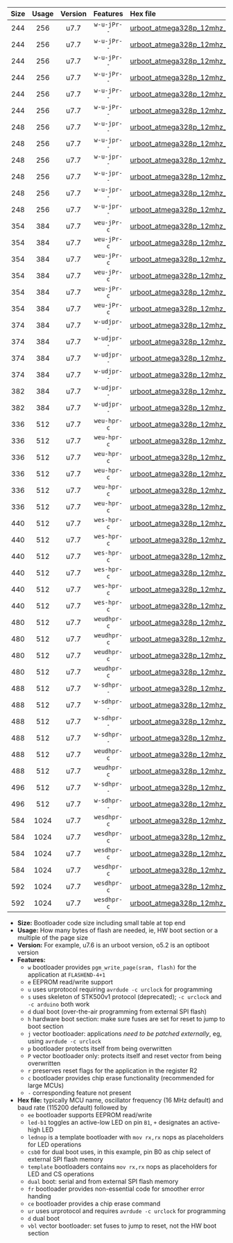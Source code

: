 |Size|Usage|Version|Features|Hex file|
|:-:|:-:|:-:|:-:|:--|
|244|256|u7.7|`w-u-jPr--`|[urboot_atmega328p_12mhz_250000bps_led+b1_ur_vbl.hex](https://raw.githubusercontent.com/stefanrueger/urboot.hex/main/mcus/atmega328p/fcpu_12mhz/250000_bps/urboot_atmega328p_12mhz_250000bps_led+b1_ur_vbl.hex)|
|244|256|u7.7|`w-u-jPr--`|[urboot_atmega328p_12mhz_250000bps_led+b5_ur_vbl.hex](https://raw.githubusercontent.com/stefanrueger/urboot.hex/main/mcus/atmega328p/fcpu_12mhz/250000_bps/urboot_atmega328p_12mhz_250000bps_led+b5_ur_vbl.hex)|
|244|256|u7.7|`w-u-jPr--`|[urboot_atmega328p_12mhz_250000bps_led+d5_ur_vbl.hex](https://raw.githubusercontent.com/stefanrueger/urboot.hex/main/mcus/atmega328p/fcpu_12mhz/250000_bps/urboot_atmega328p_12mhz_250000bps_led+d5_ur_vbl.hex)|
|244|256|u7.7|`w-u-jPr--`|[urboot_atmega328p_12mhz_250000bps_led-b1_ur_vbl.hex](https://raw.githubusercontent.com/stefanrueger/urboot.hex/main/mcus/atmega328p/fcpu_12mhz/250000_bps/urboot_atmega328p_12mhz_250000bps_led-b1_ur_vbl.hex)|
|244|256|u7.7|`w-u-jPr--`|[urboot_atmega328p_12mhz_250000bps_led-d5_ur_vbl.hex](https://raw.githubusercontent.com/stefanrueger/urboot.hex/main/mcus/atmega328p/fcpu_12mhz/250000_bps/urboot_atmega328p_12mhz_250000bps_led-d5_ur_vbl.hex)|
|244|256|u7.7|`w-u-jPr--`|[urboot_atmega328p_12mhz_250000bps_lednop_ur_vbl.hex](https://raw.githubusercontent.com/stefanrueger/urboot.hex/main/mcus/atmega328p/fcpu_12mhz/250000_bps/urboot_atmega328p_12mhz_250000bps_lednop_ur_vbl.hex)|
|248|256|u7.7|`w-u-jpr--`|[urboot_atmega328p_12mhz_250000bps_led+b1_fr_ur_vbl.hex](https://raw.githubusercontent.com/stefanrueger/urboot.hex/main/mcus/atmega328p/fcpu_12mhz/250000_bps/urboot_atmega328p_12mhz_250000bps_led+b1_fr_ur_vbl.hex)|
|248|256|u7.7|`w-u-jpr--`|[urboot_atmega328p_12mhz_250000bps_led+b5_fr_ur_vbl.hex](https://raw.githubusercontent.com/stefanrueger/urboot.hex/main/mcus/atmega328p/fcpu_12mhz/250000_bps/urboot_atmega328p_12mhz_250000bps_led+b5_fr_ur_vbl.hex)|
|248|256|u7.7|`w-u-jpr--`|[urboot_atmega328p_12mhz_250000bps_led+d5_fr_ur_vbl.hex](https://raw.githubusercontent.com/stefanrueger/urboot.hex/main/mcus/atmega328p/fcpu_12mhz/250000_bps/urboot_atmega328p_12mhz_250000bps_led+d5_fr_ur_vbl.hex)|
|248|256|u7.7|`w-u-jpr--`|[urboot_atmega328p_12mhz_250000bps_led-b1_fr_ur_vbl.hex](https://raw.githubusercontent.com/stefanrueger/urboot.hex/main/mcus/atmega328p/fcpu_12mhz/250000_bps/urboot_atmega328p_12mhz_250000bps_led-b1_fr_ur_vbl.hex)|
|248|256|u7.7|`w-u-jpr--`|[urboot_atmega328p_12mhz_250000bps_led-d5_fr_ur_vbl.hex](https://raw.githubusercontent.com/stefanrueger/urboot.hex/main/mcus/atmega328p/fcpu_12mhz/250000_bps/urboot_atmega328p_12mhz_250000bps_led-d5_fr_ur_vbl.hex)|
|248|256|u7.7|`w-u-jpr--`|[urboot_atmega328p_12mhz_250000bps_lednop_fr_ur_vbl.hex](https://raw.githubusercontent.com/stefanrueger/urboot.hex/main/mcus/atmega328p/fcpu_12mhz/250000_bps/urboot_atmega328p_12mhz_250000bps_lednop_fr_ur_vbl.hex)|
|354|384|u7.7|`weu-jPr-c`|[urboot_atmega328p_12mhz_250000bps_ee_led+b1_fr_ce_ur_vbl.hex](https://raw.githubusercontent.com/stefanrueger/urboot.hex/main/mcus/atmega328p/fcpu_12mhz/250000_bps/urboot_atmega328p_12mhz_250000bps_ee_led+b1_fr_ce_ur_vbl.hex)|
|354|384|u7.7|`weu-jPr-c`|[urboot_atmega328p_12mhz_250000bps_ee_led+b5_fr_ce_ur_vbl.hex](https://raw.githubusercontent.com/stefanrueger/urboot.hex/main/mcus/atmega328p/fcpu_12mhz/250000_bps/urboot_atmega328p_12mhz_250000bps_ee_led+b5_fr_ce_ur_vbl.hex)|
|354|384|u7.7|`weu-jPr-c`|[urboot_atmega328p_12mhz_250000bps_ee_led+d5_fr_ce_ur_vbl.hex](https://raw.githubusercontent.com/stefanrueger/urboot.hex/main/mcus/atmega328p/fcpu_12mhz/250000_bps/urboot_atmega328p_12mhz_250000bps_ee_led+d5_fr_ce_ur_vbl.hex)|
|354|384|u7.7|`weu-jPr-c`|[urboot_atmega328p_12mhz_250000bps_ee_led-b1_fr_ce_ur_vbl.hex](https://raw.githubusercontent.com/stefanrueger/urboot.hex/main/mcus/atmega328p/fcpu_12mhz/250000_bps/urboot_atmega328p_12mhz_250000bps_ee_led-b1_fr_ce_ur_vbl.hex)|
|354|384|u7.7|`weu-jPr-c`|[urboot_atmega328p_12mhz_250000bps_ee_led-d5_fr_ce_ur_vbl.hex](https://raw.githubusercontent.com/stefanrueger/urboot.hex/main/mcus/atmega328p/fcpu_12mhz/250000_bps/urboot_atmega328p_12mhz_250000bps_ee_led-d5_fr_ce_ur_vbl.hex)|
|354|384|u7.7|`weu-jPr-c`|[urboot_atmega328p_12mhz_250000bps_ee_lednop_fr_ce_ur_vbl.hex](https://raw.githubusercontent.com/stefanrueger/urboot.hex/main/mcus/atmega328p/fcpu_12mhz/250000_bps/urboot_atmega328p_12mhz_250000bps_ee_lednop_fr_ce_ur_vbl.hex)|
|374|384|u7.7|`w-udjpr--`|[urboot_atmega328p_12mhz_250000bps_led+b1_csb0_dual_ur_vbl.hex](https://raw.githubusercontent.com/stefanrueger/urboot.hex/main/mcus/atmega328p/fcpu_12mhz/250000_bps/urboot_atmega328p_12mhz_250000bps_led+b1_csb0_dual_ur_vbl.hex)|
|374|384|u7.7|`w-udjpr--`|[urboot_atmega328p_12mhz_250000bps_led+d5_csb0_dual_ur_vbl.hex](https://raw.githubusercontent.com/stefanrueger/urboot.hex/main/mcus/atmega328p/fcpu_12mhz/250000_bps/urboot_atmega328p_12mhz_250000bps_led+d5_csb0_dual_ur_vbl.hex)|
|374|384|u7.7|`w-udjpr--`|[urboot_atmega328p_12mhz_250000bps_led-b1_csb0_dual_ur_vbl.hex](https://raw.githubusercontent.com/stefanrueger/urboot.hex/main/mcus/atmega328p/fcpu_12mhz/250000_bps/urboot_atmega328p_12mhz_250000bps_led-b1_csb0_dual_ur_vbl.hex)|
|374|384|u7.7|`w-udjpr--`|[urboot_atmega328p_12mhz_250000bps_led-d5_csb0_dual_ur_vbl.hex](https://raw.githubusercontent.com/stefanrueger/urboot.hex/main/mcus/atmega328p/fcpu_12mhz/250000_bps/urboot_atmega328p_12mhz_250000bps_led-d5_csb0_dual_ur_vbl.hex)|
|382|384|u7.7|`w-udjpr--`|[urboot_atmega328p_12mhz_250000bps_led+b1_csd5_dual_ur_vbl.hex](https://raw.githubusercontent.com/stefanrueger/urboot.hex/main/mcus/atmega328p/fcpu_12mhz/250000_bps/urboot_atmega328p_12mhz_250000bps_led+b1_csd5_dual_ur_vbl.hex)|
|382|384|u7.7|`w-udjpr--`|[urboot_atmega328p_12mhz_250000bps_template_dual_ur_vbl.hex](https://raw.githubusercontent.com/stefanrueger/urboot.hex/main/mcus/atmega328p/fcpu_12mhz/250000_bps/urboot_atmega328p_12mhz_250000bps_template_dual_ur_vbl.hex)|
|336|512|u7.7|`weu-hpr-c`|[urboot_atmega328p_12mhz_250000bps_ee_led+b1_fr_ce_ur.hex](https://raw.githubusercontent.com/stefanrueger/urboot.hex/main/mcus/atmega328p/fcpu_12mhz/250000_bps/urboot_atmega328p_12mhz_250000bps_ee_led+b1_fr_ce_ur.hex)|
|336|512|u7.7|`weu-hpr-c`|[urboot_atmega328p_12mhz_250000bps_ee_led+b5_fr_ce_ur.hex](https://raw.githubusercontent.com/stefanrueger/urboot.hex/main/mcus/atmega328p/fcpu_12mhz/250000_bps/urboot_atmega328p_12mhz_250000bps_ee_led+b5_fr_ce_ur.hex)|
|336|512|u7.7|`weu-hpr-c`|[urboot_atmega328p_12mhz_250000bps_ee_led+d5_fr_ce_ur.hex](https://raw.githubusercontent.com/stefanrueger/urboot.hex/main/mcus/atmega328p/fcpu_12mhz/250000_bps/urboot_atmega328p_12mhz_250000bps_ee_led+d5_fr_ce_ur.hex)|
|336|512|u7.7|`weu-hpr-c`|[urboot_atmega328p_12mhz_250000bps_ee_led-b1_fr_ce_ur.hex](https://raw.githubusercontent.com/stefanrueger/urboot.hex/main/mcus/atmega328p/fcpu_12mhz/250000_bps/urboot_atmega328p_12mhz_250000bps_ee_led-b1_fr_ce_ur.hex)|
|336|512|u7.7|`weu-hpr-c`|[urboot_atmega328p_12mhz_250000bps_ee_led-d5_fr_ce_ur.hex](https://raw.githubusercontent.com/stefanrueger/urboot.hex/main/mcus/atmega328p/fcpu_12mhz/250000_bps/urboot_atmega328p_12mhz_250000bps_ee_led-d5_fr_ce_ur.hex)|
|336|512|u7.7|`weu-hpr-c`|[urboot_atmega328p_12mhz_250000bps_ee_lednop_fr_ce_ur.hex](https://raw.githubusercontent.com/stefanrueger/urboot.hex/main/mcus/atmega328p/fcpu_12mhz/250000_bps/urboot_atmega328p_12mhz_250000bps_ee_lednop_fr_ce_ur.hex)|
|440|512|u7.7|`wes-hpr-c`|[urboot_atmega328p_12mhz_250000bps_ee_led+b1_fr_ce.hex](https://raw.githubusercontent.com/stefanrueger/urboot.hex/main/mcus/atmega328p/fcpu_12mhz/250000_bps/urboot_atmega328p_12mhz_250000bps_ee_led+b1_fr_ce.hex)|
|440|512|u7.7|`wes-hpr-c`|[urboot_atmega328p_12mhz_250000bps_ee_led+b5_fr_ce.hex](https://raw.githubusercontent.com/stefanrueger/urboot.hex/main/mcus/atmega328p/fcpu_12mhz/250000_bps/urboot_atmega328p_12mhz_250000bps_ee_led+b5_fr_ce.hex)|
|440|512|u7.7|`wes-hpr-c`|[urboot_atmega328p_12mhz_250000bps_ee_led+d5_fr_ce.hex](https://raw.githubusercontent.com/stefanrueger/urboot.hex/main/mcus/atmega328p/fcpu_12mhz/250000_bps/urboot_atmega328p_12mhz_250000bps_ee_led+d5_fr_ce.hex)|
|440|512|u7.7|`wes-hpr-c`|[urboot_atmega328p_12mhz_250000bps_ee_led-b1_fr_ce.hex](https://raw.githubusercontent.com/stefanrueger/urboot.hex/main/mcus/atmega328p/fcpu_12mhz/250000_bps/urboot_atmega328p_12mhz_250000bps_ee_led-b1_fr_ce.hex)|
|440|512|u7.7|`wes-hpr-c`|[urboot_atmega328p_12mhz_250000bps_ee_led-d5_fr_ce.hex](https://raw.githubusercontent.com/stefanrueger/urboot.hex/main/mcus/atmega328p/fcpu_12mhz/250000_bps/urboot_atmega328p_12mhz_250000bps_ee_led-d5_fr_ce.hex)|
|440|512|u7.7|`wes-hpr-c`|[urboot_atmega328p_12mhz_250000bps_ee_lednop_fr_ce.hex](https://raw.githubusercontent.com/stefanrueger/urboot.hex/main/mcus/atmega328p/fcpu_12mhz/250000_bps/urboot_atmega328p_12mhz_250000bps_ee_lednop_fr_ce.hex)|
|480|512|u7.7|`weudhpr-c`|[urboot_atmega328p_12mhz_250000bps_ee_led+b1_csb0_dual_fr_ce_ur.hex](https://raw.githubusercontent.com/stefanrueger/urboot.hex/main/mcus/atmega328p/fcpu_12mhz/250000_bps/urboot_atmega328p_12mhz_250000bps_ee_led+b1_csb0_dual_fr_ce_ur.hex)|
|480|512|u7.7|`weudhpr-c`|[urboot_atmega328p_12mhz_250000bps_ee_led+d5_csb0_dual_fr_ce_ur.hex](https://raw.githubusercontent.com/stefanrueger/urboot.hex/main/mcus/atmega328p/fcpu_12mhz/250000_bps/urboot_atmega328p_12mhz_250000bps_ee_led+d5_csb0_dual_fr_ce_ur.hex)|
|480|512|u7.7|`weudhpr-c`|[urboot_atmega328p_12mhz_250000bps_ee_led-b1_csb0_dual_fr_ce_ur.hex](https://raw.githubusercontent.com/stefanrueger/urboot.hex/main/mcus/atmega328p/fcpu_12mhz/250000_bps/urboot_atmega328p_12mhz_250000bps_ee_led-b1_csb0_dual_fr_ce_ur.hex)|
|480|512|u7.7|`weudhpr-c`|[urboot_atmega328p_12mhz_250000bps_ee_led-d5_csb0_dual_fr_ce_ur.hex](https://raw.githubusercontent.com/stefanrueger/urboot.hex/main/mcus/atmega328p/fcpu_12mhz/250000_bps/urboot_atmega328p_12mhz_250000bps_ee_led-d5_csb0_dual_fr_ce_ur.hex)|
|488|512|u7.7|`w-sdhpr--`|[urboot_atmega328p_12mhz_250000bps_led+b1_csb0_dual_fr.hex](https://raw.githubusercontent.com/stefanrueger/urboot.hex/main/mcus/atmega328p/fcpu_12mhz/250000_bps/urboot_atmega328p_12mhz_250000bps_led+b1_csb0_dual_fr.hex)|
|488|512|u7.7|`w-sdhpr--`|[urboot_atmega328p_12mhz_250000bps_led+d5_csb0_dual_fr.hex](https://raw.githubusercontent.com/stefanrueger/urboot.hex/main/mcus/atmega328p/fcpu_12mhz/250000_bps/urboot_atmega328p_12mhz_250000bps_led+d5_csb0_dual_fr.hex)|
|488|512|u7.7|`w-sdhpr--`|[urboot_atmega328p_12mhz_250000bps_led-b1_csb0_dual_fr.hex](https://raw.githubusercontent.com/stefanrueger/urboot.hex/main/mcus/atmega328p/fcpu_12mhz/250000_bps/urboot_atmega328p_12mhz_250000bps_led-b1_csb0_dual_fr.hex)|
|488|512|u7.7|`w-sdhpr--`|[urboot_atmega328p_12mhz_250000bps_led-d5_csb0_dual_fr.hex](https://raw.githubusercontent.com/stefanrueger/urboot.hex/main/mcus/atmega328p/fcpu_12mhz/250000_bps/urboot_atmega328p_12mhz_250000bps_led-d5_csb0_dual_fr.hex)|
|488|512|u7.7|`weudhpr-c`|[urboot_atmega328p_12mhz_250000bps_ee_led+b1_csd5_dual_fr_ce_ur.hex](https://raw.githubusercontent.com/stefanrueger/urboot.hex/main/mcus/atmega328p/fcpu_12mhz/250000_bps/urboot_atmega328p_12mhz_250000bps_ee_led+b1_csd5_dual_fr_ce_ur.hex)|
|488|512|u7.7|`weudhpr-c`|[urboot_atmega328p_12mhz_250000bps_ee_template_dual_fr_ce_ur.hex](https://raw.githubusercontent.com/stefanrueger/urboot.hex/main/mcus/atmega328p/fcpu_12mhz/250000_bps/urboot_atmega328p_12mhz_250000bps_ee_template_dual_fr_ce_ur.hex)|
|496|512|u7.7|`w-sdhpr--`|[urboot_atmega328p_12mhz_250000bps_led+b1_csd5_dual_fr.hex](https://raw.githubusercontent.com/stefanrueger/urboot.hex/main/mcus/atmega328p/fcpu_12mhz/250000_bps/urboot_atmega328p_12mhz_250000bps_led+b1_csd5_dual_fr.hex)|
|496|512|u7.7|`w-sdhpr--`|[urboot_atmega328p_12mhz_250000bps_template_dual_fr.hex](https://raw.githubusercontent.com/stefanrueger/urboot.hex/main/mcus/atmega328p/fcpu_12mhz/250000_bps/urboot_atmega328p_12mhz_250000bps_template_dual_fr.hex)|
|584|1024|u7.7|`wesdhpr-c`|[urboot_atmega328p_12mhz_250000bps_ee_led+b1_csb0_dual_fr_ce.hex](https://raw.githubusercontent.com/stefanrueger/urboot.hex/main/mcus/atmega328p/fcpu_12mhz/250000_bps/urboot_atmega328p_12mhz_250000bps_ee_led+b1_csb0_dual_fr_ce.hex)|
|584|1024|u7.7|`wesdhpr-c`|[urboot_atmega328p_12mhz_250000bps_ee_led+d5_csb0_dual_fr_ce.hex](https://raw.githubusercontent.com/stefanrueger/urboot.hex/main/mcus/atmega328p/fcpu_12mhz/250000_bps/urboot_atmega328p_12mhz_250000bps_ee_led+d5_csb0_dual_fr_ce.hex)|
|584|1024|u7.7|`wesdhpr-c`|[urboot_atmega328p_12mhz_250000bps_ee_led-b1_csb0_dual_fr_ce.hex](https://raw.githubusercontent.com/stefanrueger/urboot.hex/main/mcus/atmega328p/fcpu_12mhz/250000_bps/urboot_atmega328p_12mhz_250000bps_ee_led-b1_csb0_dual_fr_ce.hex)|
|584|1024|u7.7|`wesdhpr-c`|[urboot_atmega328p_12mhz_250000bps_ee_led-d5_csb0_dual_fr_ce.hex](https://raw.githubusercontent.com/stefanrueger/urboot.hex/main/mcus/atmega328p/fcpu_12mhz/250000_bps/urboot_atmega328p_12mhz_250000bps_ee_led-d5_csb0_dual_fr_ce.hex)|
|592|1024|u7.7|`wesdhpr-c`|[urboot_atmega328p_12mhz_250000bps_ee_led+b1_csd5_dual_fr_ce.hex](https://raw.githubusercontent.com/stefanrueger/urboot.hex/main/mcus/atmega328p/fcpu_12mhz/250000_bps/urboot_atmega328p_12mhz_250000bps_ee_led+b1_csd5_dual_fr_ce.hex)|
|592|1024|u7.7|`wesdhpr-c`|[urboot_atmega328p_12mhz_250000bps_ee_template_dual_fr_ce.hex](https://raw.githubusercontent.com/stefanrueger/urboot.hex/main/mcus/atmega328p/fcpu_12mhz/250000_bps/urboot_atmega328p_12mhz_250000bps_ee_template_dual_fr_ce.hex)|

- **Size:** Bootloader code size including small table at top end
- **Usage:** How many bytes of flash are needed, ie, HW boot section or a multiple of the page size
- **Version:** For example, u7.6 is an urboot version, o5.2 is an optiboot version
- **Features:**
  + `w` bootloader provides `pgm_write_page(sram, flash)` for the application at `FLASHEND-4+1`
  + `e` EEPROM read/write support
  + `u` uses urprotocol requiring `avrdude -c urclock` for programming
  + `s` uses skeleton of STK500v1 protocol (deprecated); `-c urclock` and `-c arduino` both work
  + `d` dual boot (over-the-air programming from external SPI flash)
  + `h` hardware boot section: make sure fuses are set for reset to jump to boot section
  + `j` vector bootloader: applications *need to be patched externally*, eg, using `avrdude -c urclock`
  + `p` bootloader protects itself from being overwritten
  + `P` vector bootloader only: protects itself and reset vector from being overwritten
  + `r` preserves reset flags for the application in the register R2
  + `c` bootloader provides chip erase functionality (recommended for large MCUs)
  + `-` corresponding feature not present
- **Hex file:** typically MCU name, oscillator frequency (16 MHz default) and baud rate (115200 default) followed by
  + `ee` bootloader supports EEPROM read/write
  + `led-b1` toggles an active-low LED on pin `B1`, `+` designates an active-high LED
  + `lednop` is a template bootloader with `mov rx,rx` nops as placeholders for LED operations
  + `csb0` for dual boot uses, in this example, pin B0 as chip select of external SPI flash memory
  + `template` bootloaders contains `mov rx,rx` nops as placeholders for LED and CS operations
  + `dual` boot: serial and from external SPI flash memory
  + `fr` bootloader provides non-essential code for smoother error handing
  + `ce` bootloader provides a chip erase command
  + `ur` uses urprotocol and requires `avrdude -c urclock` for programming
  + `d` dual boot
  + `vbl` vector bootloader: set fuses to jump to reset, not the HW boot section
